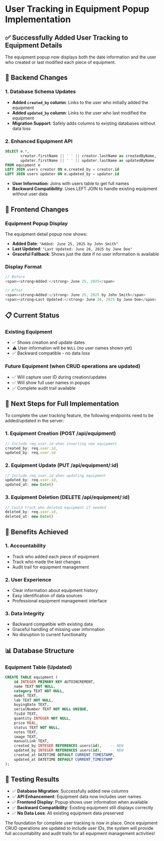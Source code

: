 # User Tracking in Equipment Popup Implementation

## ✅ **Successfully Added User Tracking to Equipment Details**

The equipment popup now displays both the date information and the user who created or last modified each piece of equipment.

## 🔧 **Backend Changes**

### **1. Database Schema Updates**
- **Added `created_by` column**: Links to the user who initially added the equipment
- **Added `updated_by` column**: Links to the user who last modified the equipment  
- **Migration Support**: Safely adds columns to existing databases without data loss

### **2. Enhanced Equipment API**
```sql
SELECT e.*, 
       creator.firstName || ' ' || creator.lastName as createdByName,
       updater.firstName || ' ' || updater.lastName as updatedByName
FROM equipment e
LEFT JOIN users creator ON e.created_by = creator.id
LEFT JOIN users updater ON e.updated_by = updater.id
```
- **User Information**: Joins with users table to get full names
- **Backward Compatibility**: Uses LEFT JOIN to handle existing equipment without user data

## 🎨 **Frontend Changes**

### **Equipment Popup Display**
The equipment detail popup now shows:
- **Added Date**: `"Added: June 25, 2025 by John Smith"`
- **Last Updated**: `"Last Updated: June 26, 2025 by Jane Doe"`
- **Graceful Fallback**: Shows just the date if no user information is available

### **Display Format**
```javascript
// Before
<span><strong>Added:</strong> June 25, 2025</span>

// After  
<span><strong>Added:</strong> June 25, 2025 by John Smith</span>
<span><strong>Last Updated:</strong> June 26, 2025 by Jane Doe</span>
```

## 📋 **Current Status**

### **Existing Equipment**
- ✅ Shows creation and update dates
- ⚠️ User information will be `NULL` (no user names shown yet)
- ✅ Backward compatible - no data loss

### **Future Equipment** (when CRUD operations are updated)
- ✅ Will capture user ID during creation/updates
- ✅ Will show full user names in popups
- ✅ Complete audit trail available

## 🔄 **Next Steps for Full Implementation**

To complete the user tracking feature, the following endpoints need to be added/updated in the server:

### **1. Equipment Creation (POST /api/equipment)**
```javascript
// Include req.user.id when inserting new equipment
created_by: req.user.id,
updated_by: req.user.id
```

### **2. Equipment Update (PUT /api/equipment/:id)**
```javascript
// Include req.user.id when updating equipment
updated_by: req.user.id,
updated_at: new Date()
```

### **3. Equipment Deletion (DELETE /api/equipment/:id)**
```javascript
// Could track who deleted equipment if needed
deleted_by: req.user.id,
deleted_at: new Date()
```

## 🎯 **Benefits Achieved**

### **1. Accountability**
- Track who added each piece of equipment
- Track who made the last changes
- Audit trail for equipment management

### **2. User Experience**
- Clear information about equipment history
- Easy identification of data sources
- Professional equipment management interface

### **3. Data Integrity**
- Backward compatible with existing data
- Graceful handling of missing user information
- No disruption to current functionality

## 📊 **Database Structure**

### **Equipment Table (Updated)**
```sql
CREATE TABLE equipment (
    id INTEGER PRIMARY KEY AUTOINCREMENT,
    name TEXT NOT NULL,
    category TEXT NOT NULL,
    model TEXT,
    lab TEXT NOT NULL,
    buyingDate TEXT,
    serialNumber TEXT NOT NULL UNIQUE,
    fiuId TEXT,
    quantity INTEGER NOT NULL,
    price REAL,
    status TEXT NOT NULL,
    notes TEXT,
    image TEXT,
    manualLink TEXT,
    created_by INTEGER REFERENCES users(id),    -- NEW
    updated_by INTEGER REFERENCES users(id),    -- NEW
    created_at DATETIME DEFAULT CURRENT_TIMESTAMP,
    updated_at DATETIME DEFAULT CURRENT_TIMESTAMP
);
```

## 🧪 **Testing Results**

- ✅ **Database Migration**: Successfully added new columns
- ✅ **API Enhancement**: Equipment data now includes user names
- ✅ **Frontend Display**: Popup shows user information when available
- ✅ **Backward Compatibility**: Existing equipment still displays correctly
- ✅ **No Data Loss**: All existing equipment data preserved

The foundation for complete user tracking is now in place. Once equipment CRUD operations are updated to include user IDs, the system will provide full accountability and audit trails for all equipment management activities!
